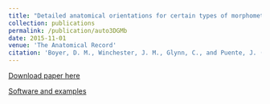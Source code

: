 ```yaml
---
title: "Detailed anatomical orientations for certain types of morphometric measurements can be determined automatically with geometric algorithms"
collection: publications
permalink: /publication/auto3DGMb
date: 2015-11-01
venue: 'The Anatomical Record'
citation: 'Boyer, D. M., Winchester, J. M., Glynn, C., and Puente, J. (2015). Detailed anatomical orientations for certain types of morphometric measurements can be determined automatically with geometric algorithms. The Anatomical Record, 298(11):1816-1823. doi:10.1002/ar.23202, https://anatomypubs.onlinelibrary.wiley.com/doi/10.1002/ar.23202'
---
```


[Download paper here](http://g-lynn.github.io/files/Boyer_et_al-2015b-The_Anatomical_Record.pdf)

[Software and examples](http://www2.stat.duke.edu/~sayan/auto3dgm/index.shtml)
